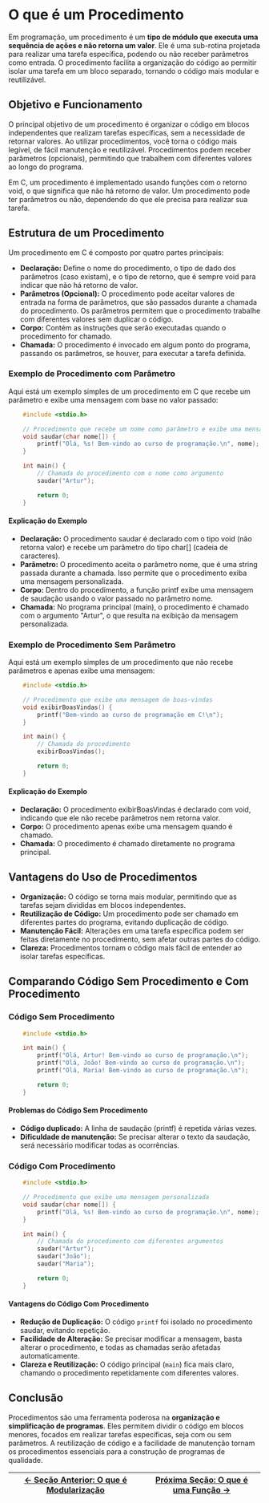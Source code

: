 # O que é um Procedimento

Em programação, um procedimento é um **tipo de módulo que executa uma sequência de ações e não retorna um valor**. Ele é uma sub-rotina projetada para realizar uma tarefa específica, podendo ou não receber parâmetros como entrada. O procedimento facilita a organização do código ao permitir isolar uma tarefa em um bloco separado, tornando o código mais modular e reutilizável.

## Objetivo e Funcionamento

O principal objetivo de um procedimento é organizar o código em blocos independentes que realizam tarefas específicas, sem a necessidade de retornar valores. Ao utilizar procedimentos, você torna o código mais legível, de fácil manutenção e reutilizável. Procedimentos podem receber parâmetros (opcionais), permitindo que trabalhem com diferentes valores ao longo do programa.

Em C, um procedimento é implementado usando funções com o retorno void, o que significa que não há retorno de valor. Um procedimento pode ter parâmetros ou não, dependendo do que ele precisa para realizar sua tarefa.

## Estrutura de um Procedimento

Um procedimento em C é composto por quatro partes principais:

-   **Declaração:** Define o nome do procedimento, o tipo de dado dos parâmetros (caso existam), e o tipo de retorno, que é sempre void para indicar que não há retorno de valor.
-   **Parâmetros (Opcional):** O procedimento pode aceitar valores de entrada na forma de parâmetros, que são passados durante a chamada do procedimento. Os parâmetros permitem que o procedimento trabalhe com diferentes valores sem duplicar o código.
-   **Corpo:** Contém as instruções que serão executadas quando o procedimento for chamado.
-   **Chamada:** O procedimento é invocado em algum ponto do programa, passando os parâmetros, se houver, para executar a tarefa definida.

### Exemplo de Procedimento com Parâmetro

Aqui está um exemplo simples de um procedimento em C que recebe um parâmetro e exibe uma mensagem com base no valor passado:

```c
    #include <stdio.h>

    // Procedimento que recebe um nome como parâmetro e exibe uma mensagem
    void saudar(char nome[]) {
        printf("Olá, %s! Bem-vindo ao curso de programação.\n", nome);
    }

    int main() {
        // Chamada do procedimento com o nome como argumento
        saudar("Artur");

        return 0;
    }
```

#### Explicação do Exemplo

-   **Declaração:** O procedimento saudar é declarado com o tipo void (não retorna valor) e recebe um parâmetro do tipo char[] (cadeia de caracteres).
-   **Parâmetro:** O procedimento aceita o parâmetro nome, que é uma string passada durante a chamada. Isso permite que o procedimento exiba uma mensagem personalizada.
-   **Corpo:** Dentro do procedimento, a função printf exibe uma mensagem de saudação usando o valor passado no parâmetro nome.
-   **Chamada:** No programa principal (main), o procedimento é chamado com o argumento "Artur", o que resulta na exibição da mensagem personalizada.

### Exemplo de Procedimento Sem Parâmetro

Aqui está um exemplo simples de um procedimento que não recebe parâmetros e apenas exibe uma mensagem:

```c
    #include <stdio.h>

    // Procedimento que exibe uma mensagem de boas-vindas
    void exibirBoasVindas() {
        printf("Bem-vindo ao curso de programação em C!\n");
    }

    int main() {
        // Chamada do procedimento
        exibirBoasVindas();

        return 0;
    }
```

#### Explicação do Exemplo

-   **Declaração:** O procedimento exibirBoasVindas é declarado com void, indicando que ele não recebe parâmetros nem retorna valor.
-   **Corpo:** O procedimento apenas exibe uma mensagem quando é chamado.
-   **Chamada:** O procedimento é chamado diretamente no programa principal.

## Vantagens do Uso de Procedimentos

-   **Organização:** O código se torna mais modular, permitindo que as tarefas sejam divididas em blocos independentes.
-   **Reutilização de Código:** Um procedimento pode ser chamado em diferentes partes do programa, evitando duplicação de código.
-   **Manutenção Fácil:** Alterações em uma tarefa específica podem ser feitas diretamente no procedimento, sem afetar outras partes do código.
-   **Clareza:** Procedimentos tornam o código mais fácil de entender ao isolar tarefas específicas.

## Comparando Código Sem Procedimento e Com Procedimento

### Código Sem Procedimento

```c
    #include <stdio.h>

    int main() {
        printf("Olá, Artur! Bem-vindo ao curso de programação.\n");
        printf("Olá, João! Bem-vindo ao curso de programação.\n");
        printf("Olá, Maria! Bem-vindo ao curso de programação.\n");

        return 0;
    }
```

#### Problemas do Código Sem Procedimento   

-   **Código duplicado:** A linha de saudação (printf) é repetida várias vezes.
-   **Dificuldade de manutenção:** Se precisar alterar o texto da saudação, será necessário modificar todas as ocorrências.

### Código Com Procedimento

```c
    #include <stdio.h>

    // Procedimento que exibe uma mensagem personalizada
    void saudar(char nome[]) {
        printf("Olá, %s! Bem-vindo ao curso de programação.\n", nome);
    }

    int main() {
        // Chamada do procedimento com diferentes argumentos
        saudar("Artur");
        saudar("João");
        saudar("Maria");

        return 0;
    }
```

#### Vantagens do Código Com Procedimento

-   **Redução de Duplicação:** O código `printf` foi isolado no procedimento saudar, evitando repetição.
-   **Facilidade de Alteração:** Se precisar modificar a mensagem, basta alterar o procedimento, e todas as chamadas serão afetadas automaticamente.
-   **Clareza e Reutilização:** O código principal (`main`) fica mais claro, chamando o procedimento repetidamente com diferentes valores.

## Conclusão

Procedimentos são uma ferramenta poderosa na **organização e simplificação de programas**. Eles permitem dividir o código em blocos menores, focados em realizar tarefas específicas, seja com ou sem parâmetros. A reutilização de código e a facilidade de manutenção tornam os procedimentos essenciais para a construção de programas de qualidade.

| [← Seção Anterior: O que é Modularização](https://github.com/SpaceForDevelopment/Curso-Logica-Programacao/blob/main/materiais/06-modularizacao/06.01-o-que-e-modularizacao.md) | [Próxima Seção: O que é uma Função →]() |
| -------------------------------------------------------------------------------------------------------------------------------------------------------------------------------------------------------- | ------------------------------------------------ |
